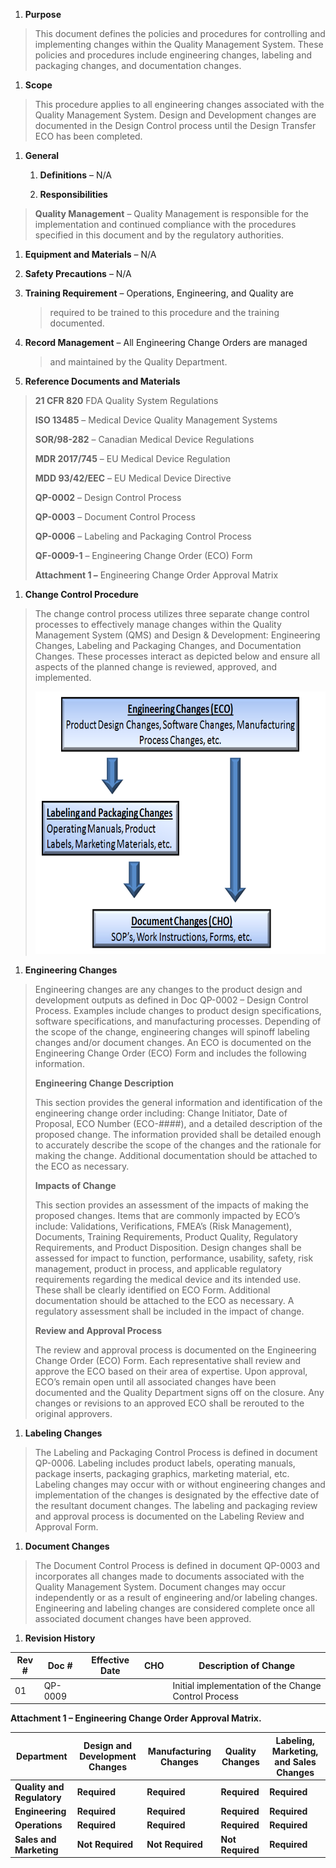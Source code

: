 1.  **Purpose**

> This document defines the policies and procedures for controlling and
> implementing changes within the Quality Management System. These
> policies and procedures include engineering changes, labeling and
> packaging changes, and documentation changes.

1.  **Scope**

> This procedure applies to all engineering changes associated with the
> Quality Management System. Design and Development changes are
> documented in the Design Control process until the Design Transfer ECO
> has been completed.

1.  **General**

    1.  **Definitions** – N/A

    2.  **Responsibilities**

> **Quality Management** – Quality Management is responsible for the
> implementation and continued compliance with the procedures specified
> in this document and by the regulatory authorities.

1.  **Equipment and Materials** – N/A

2.  **Safety Precautions** – N/A

3.  **Training Requirement** – Operations, Engineering, and Quality are
    > required to be trained to this procedure and the training
    > documented.

4.  **Record Management** – All Engineering Change Orders are managed
    > and maintained by the Quality Department.

5.  **Reference Documents and Materials**

> **21 CFR 820** FDA Quality System Regulations
>
> **ISO 13485** – Medical Device Quality Management Systems
>
> **SOR/98-282** – Canadian Medical Device Regulations
>
> **MDR 2017/745** – EU Medical Device Regulation
>
> **MDD 93/42/EEC** – EU Medical Device Directive
>
> **QP-0002** – Design Control Process
>
> **QP-0003** – Document Control Process
>
> **QP-0006** – Labeling and Packaging Control Process
>
> **QF-0009-1** – Engineering Change Order (ECO) Form
>
> **Attachment 1 –** Engineering Change Order Approval Matrix

1.  **Change Control Procedure**

> The change control process utilizes three separate change control
> processes to effectively manage changes within the Quality Management
> System (QMS) and Design & Development: Engineering Changes, Labeling
> and Packaging Changes, and Documentation Changes. These processes
> interact as depicted below and ensure all aspects of the planned
> change is reviewed, approved, and implemented.
>
> <img src="./media/image1.png" style="width:6.625in;height:4.37414in" />

1.  **Engineering Changes**

> Engineering changes are any changes to the product design and
> development outputs as defined in Doc QP-0002 – Design Control
> Process. Examples include changes to product design specifications,
> software specifications, and manufacturing processes. Depending of the
> scope of the change, engineering changes will spinoff labeling changes
> and/or document changes. An ECO is documented on the Engineering
> Change Order (ECO) Form and includes the following information.
>
> **Engineering Change Description**
>
> This section provides the general information and identification of
> the engineering change order including: Change Initiator, Date of
> Proposal, ECO Number (ECO-\#\#\#\#), and a detailed description of the
> proposed change. The information provided shall be detailed enough to
> accurately describe the scope of the changes and the rationale for
> making the change. Additional documentation should be attached to the
> ECO as necessary.
>
> **Impacts of Change**
>
> This section provides an assessment of the impacts of making the
> proposed changes. Items that are commonly impacted by ECO’s include:
> Validations, Verifications, FMEA’s (Risk Management), Documents,
> Training Requirements, Product Quality, Regulatory Requirements, and
> Product Disposition. Design changes shall be assessed for impact to
> function, performance, usability, safety, risk management, product in
> process, and applicable regulatory requirements regarding the medical
> device and its intended use. These shall be clearly identified on ECO
> Form. Additional documentation should be attached to the ECO as
> necessary. A regulatory assessment shall be included in the impact of
> change.
>
> **Review and Approval Process**
>
> The review and approval process is documented on the Engineering
> Change Order (ECO) Form. Each representative shall review and approve
> the ECO based on their area of expertise. Upon approval, ECO’s remain
> open until all associated changes have been documented and the Quality
> Department signs off on the closure. Any changes or revisions to an
> approved ECO shall be rerouted to the original approvers.

1.  **Labeling Changes**

> The Labeling and Packaging Control Process is defined in document
> QP-0006. Labeling includes product labels, operating manuals, package
> inserts, packaging graphics, marketing material, etc. Labeling changes
> may occur with or without engineering changes and implementation of
> the changes is designated by the effective date of the resultant
> document changes. The labeling and packaging review and approval
> process is documented on the Labeling Review and Approval Form.

1.  **Document Changes**

> The Document Control Process is defined in document QP-0003 and
> incorporates all changes made to documents associated with the Quality
> Management System. Document changes may occur independently or as a
> result of engineering and/or labeling changes. Engineering and
> labeling changes are considered complete once all associated document
> changes have been approved.

1.  **Revision History**

| **Rev \#** | **Doc \#** | **Effective Date** | **CHO** | **Description of Change**                            |
|------------|------------|--------------------|---------|------------------------------------------------------|
| 01         | QP-0009    |                    |         | Initial implementation of the Change Control Process |

**Attachment 1 – Engineering Change Order Approval Matrix.**

| **Department**             | **Design and Development Changes** | **Manufacturing Changes** | **Quality Changes** | **Labeling, Marketing, and Sales Changes** |
|----------------------------|------------------------------------|---------------------------|---------------------|--------------------------------------------|
| **Quality and Regulatory** | **Required**                       | **Required**              | **Required**        | **Required**                               |
| **Engineering**            | **Required**                       | **Required**              | **Required**        | **Required**                               |
| **Operations**             | **Required**                       | **Required**              | **Required**        | **Required**                               |
| **Sales and Marketing**    | **Not Required**                   | **Not Required**          | **Not Required**    | **Required**                               |

